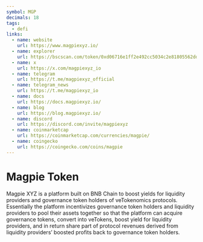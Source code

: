 ```yaml
---
symbol: MGP
decimals: 18
tags:
  - defi
links:
  - name: website
    url: https://www.magpiexyz.io/
  - name: explorer
    url: https://bscscan.com/token/0xd06716e1ff2e492cc5034c2e81805562dd3b45fa
  - name: x
    url: https://x.com/magpiexyz_io
  - name: telegram
    url: https://t.me/magpiexyz_official
  - name: telegram_news
    url: https://t.me/magpiexyz_io
  - name: docs
    url: https://docs.magpiexyz.io/
  - name: blog
    url: https://blog.magpiexyz.io/
  - name: discord
    url: https://discord.com/invite/magpiexyz
  - name: coinmarketcap
    url: https://coinmarketcap.com/currencies/magpie/
  - name: coingecko
    url: https://coingecko.com/coins/magpie
---
```


# Magpie Token

Magpie XYZ is a platform built on BNB Chain to boost yields for liquidity providers and governance token holders of veTokenomics protocols. Essentially the platform incentivizes governance token holders and liquidity providers to pool their assets together so that the platform can acquire governance tokens, convert into veTokens, boost yield for liquidity providers, and in return share part of protocol revenues derived from liquidity providers’ boosted profits back to governance token holders.
